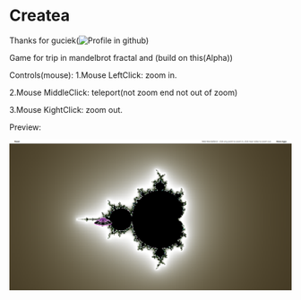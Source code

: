 # Createa
Thanks for guciek(![Profile in github](https://github.com/guciek))
 
Game for trip in mandelbrot fractal and (build on this(Alpha))

Controls(mouse):
  1.Mouse LeftClick: zoom in.
  
  2.Mouse MiddleClick: teleport(not zoom end not out of zoom)
  
  3.Mouse KightClick: zoom out.


Preview:


![Preview](preview.png)
